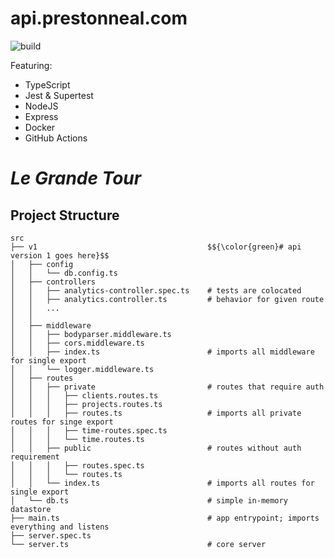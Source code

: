 # api.prestonneal.com
![build](https://github.com/nealwp/api.prestonneal.com/actions/workflows/build.yaml/badge.svg)

Featuring:
- TypeScript
- Jest & Supertest
- NodeJS
- Express
- Docker
- GitHub Actions

# *Le Grande Tour*
## Project Structure
```text
src
├── v1                                      $${\color{green}# api version 1 goes here}$$
│   ├── config
│   │   └── db.config.ts
│   ├── controllers
│   │   ├── analytics-controller.spec.ts    # tests are colocated
│   │   ├── analytics.controller.ts         # behavior for given route
│   │   ...
│   │   
│   ├── middleware
│   │   ├── bodyparser.middleware.ts
│   │   ├── cors.middleware.ts
│   │   ├── index.ts                        # imports all middleware for single export
│   │   └── logger.middleware.ts
│   ├── routes
│   │   ├── private                         # routes that require auth
│   │   │   ├── clients.routes.ts
│   │   │   ├── projects.routes.ts
│   │   │   ├── routes.ts                   # imports all private routes for singe export
│   │   │   ├── time-routes.spec.ts
│   │   │   └── time.routes.ts
│   │   ├── public                          # routes without auth requirement
│   │   │   ├── routes.spec.ts
│   │   │   └── routes.ts
│   │   └── index.ts                        # imports all routes for single export
│   └── db.ts                               # simple in-memory datastore
├── main.ts                                 # app entrypoint; imports everything and listens
├── server.spec.ts
└── server.ts                               # core server
```